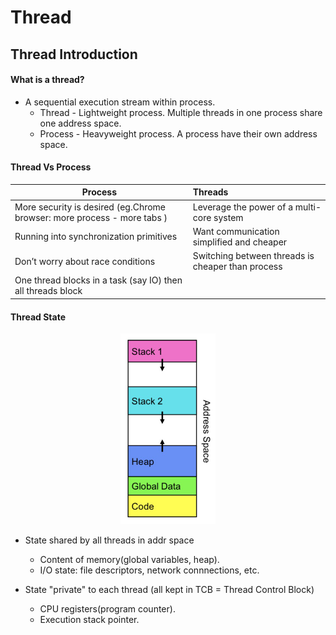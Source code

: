 # Thread

## Thread Introduction
#### What is a thread?
* A sequential execution stream within process.   
  * Thread - Lightweight process. Multiple threads in one process share one address space.      
  * Process - Heavyweight process. A process have their own address space.  

#### Thread Vs Process
| Process                                    | Threads                                         | 
| ------------------------------------------ | :---------------------------------------------  | 
| More security is desired (eg.Chrome browser: more process - more tabs )   | Leverage the power of a multi-core system       | 
| Running into synchronization primitives     | Want communication simplified and cheaper      |  
| Don’t worry about race conditions     |  Switching between threads is cheaper than process  |
| One thread blocks in a task (say IO) then all threads block |   |

#### Thread State  

<div align=center>
<img src="./pic/Thread/thread1.png" width="30%" height="60%"/>  
</div>

* State shared by all threads in addr space  
  * Content of memory(global variables, heap).  
  * I/O state: file descriptors, network connnections, etc.  

* State "private" to each thread (all kept in TCB = Thread Control Block)    
  * CPU registers(program counter).  
  * Execution stack pointer.  

